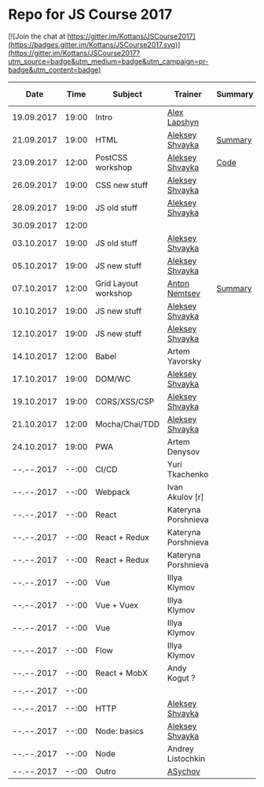 # Repo for JS Course 2017

[![Join the chat at https://gitter.im/Kottans/JSCourse2017](https://badges.gitter.im/Kottans/JSCourse2017.svg)](https://gitter.im/Kottans/JSCourse2017?utm_source=badge&utm_medium=badge&utm_campaign=pr-badge&utm_content=badge)

Date | Time | Subject | Trainer | Summary | Slides | Video | Home task
-----|------|---------|---------|---------|--------|-------|----------
19.09.2017 | 19:00 | Intro | [Alex Lapshyn](https://github.com/sudodoki)|| [Slides](http://sudodoki.github.io/slides/kottans-intro-slides) |[Video](https://youtu.be/3wZsafZ0UPk) | [task](https://gist.github.com/sudodoki/5bc7551f1fcf6540d1f70fdf0726220e)
21.09.2017 | 19:00 | HTML | [Aleksey Shvayka](https://github.com/shvaikalesh) | [Summary](lecture_summary/170921_html.md) | |TBA | [task](assignments/170921_html.md)
23.09.2017 | 12:00 | PostCSS workshop | [Aleksey Shvayka](https://github.com/shvaikalesh) | [Code](lecture_summary/170923_workshop_postcss.md)
26.09.2017 | 19:00 | CSS new stuff | [Aleksey Shvayka](https://github.com/shvaikalesh)
28.09.2017 | 19:00 | JS old stuff | [Aleksey Shvayka](https://github.com/shvaikalesh)
30.09.2017 | 12:00 |
03.10.2017 | 19:00 | JS old stuff | [Aleksey Shvayka](https://github.com/shvaikalesh)
05.10.2017 | 19:00 | JS new stuff | [Aleksey Shvayka](https://github.com/shvaikalesh)
07.10.2017 | 12:00 | Grid Layout workshop | [Anton Nemtsev](https://github.com/SilentImp) | [Summary](lecture_summary/171007_workshop_grid_layout.md) | [Slides](https://silentimp.github.io/LayoutTalk/)| TBA | [task](https://docs.google.com/document/d/1sMaCr7T8osfR5Lhn2-5gGFhU7Lxcd0SqNuy_YFfunLs/edit)
10.10.2017 | 19:00 | JS new stuff | [Aleksey Shvayka](https://github.com/shvaikalesh)
12.10.2017 | 19:00 | JS new stuff | [Aleksey Shvayka](https://github.com/shvaikalesh)
14.10.2017 | 12:00 | Babel | Artem Yavorsky
17.10.2017 | 19:00 | DOM/WC | [Aleksey Shvayka](https://github.com/shvaikalesh)
19.10.2017 | 19:00 | CORS/XSS/CSP | [Aleksey Shvayka](https://github.com/shvaikalesh)
21.10.2017 | 12:00 | Mocha/Chai/TDD | [Aleksey Shvayka](https://github.com/shvaikalesh)
24.10.2017 | 19:00 | PWA | Artem Denysov
--.--.2017 | --:00 | CI/CD | Yuri Tkachenko
--.--.2017 | --:00 | Webpack | Ivan Akulov [r]
--.--.2017 | --:00 | React | Kateryna Porshnieva
--.--.2017 | --:00 | React + Redux | Kateryna Porshnieva
--.--.2017 | --:00 | React + Redux | Kateryna Porshnieva
--.--.2017 | --:00 | Vue | Illya Klymov
--.--.2017 | --:00 | Vue + Vuex | Illya Klymov
--.--.2017 | --:00 | Vue | Illya Klymov
--.--.2017 | --:00 | Flow | Illya Klymov
--.--.2017 | --:00 | React + MobX | Andy Kogut ?
--.--.2017 | --:00 | |
--.--.2017 | --:00 | HTTP | [Aleksey Shvayka](https://github.com/shvaikalesh)
--.--.2017 | --:00 | Node: basics | [Aleksey Shvayka](https://github.com/shvaikalesh)
--.--.2017 | --:00 | Node | Andrey Listochkin
--.--.2017 | --:00 | Outro | [ASychov](https://github.com/suchov)
